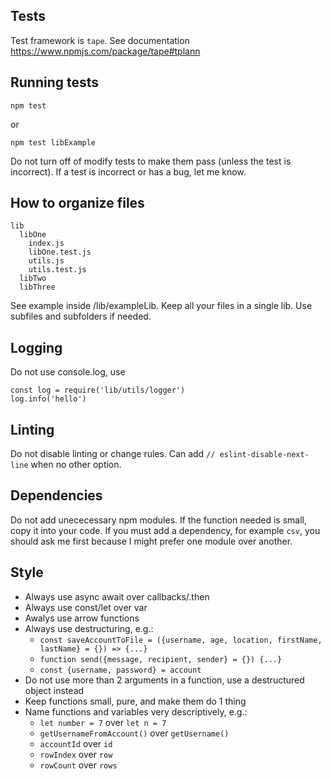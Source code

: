 ## Tests

Test framework is `tape`. See documentation https://www.npmjs.com/package/tape#tplann

## Running tests
```
npm test
```
or 
```
npm test libExample
```

Do not turn off of modify tests to make them pass (unless the test is incorrect). If a test is incorrect or has a bug, let me know.

## How to organize files

```
lib
  libOne
    index.js
    libOne.test.js
    utils.js
    utils.test.js
  libTwo
  libThree
```

See example inside /lib/exampleLib. Keep all your files in a single lib. Use subfiles and subfolders if needed.

## Logging

Do not use console.log, use

```
const log = require('lib/utils/logger')
log.info('hello')
```

## Linting

Do not disable linting or change rules. Can add `// eslint-disable-next-line` when no other option.

## Dependencies

Do not add unececessary npm modules. If the function needed is small, copy it into your code. If you must add a dependency, for example `csv`, you should ask me first because I might prefer one module over another.

## Style

- Always use async await over callbacks/.then
- Always use const/let over var
- Awalys use arrow functions
- Always use destructuring, e.g.:
	- `const saveAccountToFile = ({username, age, location, firstName, lastName} = {}) => {...}`
	- `function send({message, recipient, sender} = {}) {...}`
	- `const {username, password} = account`
- Do not use more than 2 arguments in a function, use a destructured object instead
- Keep functions small, pure, and make them do 1 thing
- Name functions and variables very descriptively, e.g.:
  - `let number = 7` over `let n = 7`
  - `getUsernameFromAccount()` over `getUsername()`
  - `accountId` over `id`
  - `rowIndex` over `row`
  - `rowCount` over `rows`
